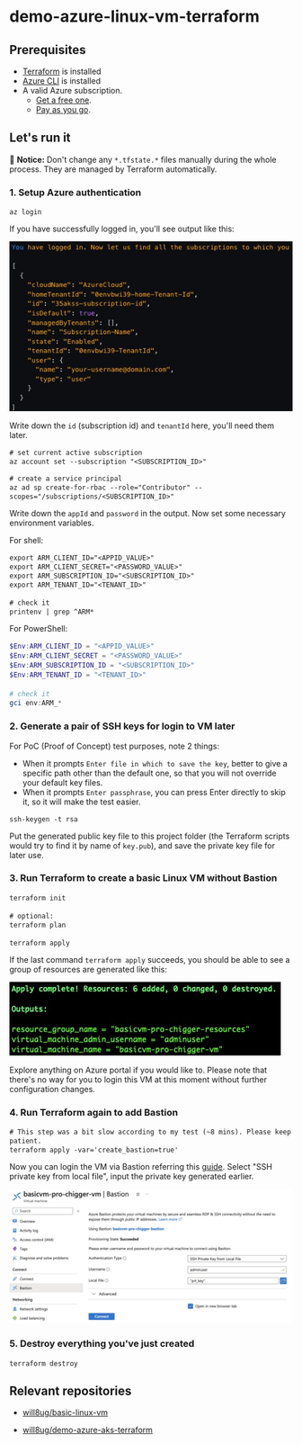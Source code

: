 # demo-azure-linux-vm-terraform

## Prerequisites

* [Terraform](https://developer.hashicorp.com/terraform/install) is installed
* [Azure CLI](https://learn.microsoft.com/en-us/cli/azure/install-azure-cli) is installed
* A valid Azure subscription.
    - [Get a free one](https://azure.microsoft.com/en-us/free/).
    - [Pay as you go](https://azure.microsoft.com/en-us/pricing/purchase-options/pay-as-you-go).

## Let's run it

:bell: **Notice:** Don't change any `*.tfstate.*` files manually during the whole process. 
They are managed by Terraform automatically.

### 1. Setup Azure authentication

```shell
az login
```

If you have successfully logged in, you'll see output like this:

![az-login-successfully](resources/az-login-successfully.jpg)

Write down the `id` (subscription id) and `tenantId` here, you'll need them later.

```shell
# set current active subscription
az account set --subscription "<SUBSCRIPTION_ID>"
```

```shell
# create a service principal
az ad sp create-for-rbac --role="Contributor" --scopes="/subscriptions/<SUBSCRIPTION_ID>"
```

Write down the `appId` and `password` in the output. Now set some necessary environment variables.

For shell:

```shell
export ARM_CLIENT_ID="<APPID_VALUE>"
export ARM_CLIENT_SECRET="<PASSWORD_VALUE>"
export ARM_SUBSCRIPTION_ID="<SUBSCRIPTION_ID>"
export ARM_TENANT_ID="<TENANT_ID>"

# check it
printenv | grep ^ARM*
```

For PowerShell:

```powershell
$Env:ARM_CLIENT_ID = "<APPID_VALUE>"
$Env:ARM_CLIENT_SECRET = "<PASSWORD_VALUE>"
$Env:ARM_SUBSCRIPTION_ID = "<SUBSCRIPTION_ID>"
$Env:ARM_TENANT_ID = "<TENANT_ID>"

# check it
gci env:ARM_*
```

### 2. Generate a pair of SSH keys for login to VM later

For PoC (Proof of Concept) test purposes, note 2 things:
- When it prompts `Enter file in which to save the key`, better to give a specific path other than the default one, so that you will not override your default key files.
- When it prompts `Enter passphrase`, you can press Enter directly to skip it, so it will make the test easier.

```shell
ssh-keygen -t rsa
```

Put the generated public key file to this project folder (the Terraform scripts would try to find it by name of `key.pub`), and save the private key file for later use.

### 3. Run Terraform to create a basic Linux VM without Bastion

```shell
terraform init

# optional:
terraform plan

terraform apply
```

If the last command `terraform apply` succeeds, you should be able to see a group of resources are generated like this:

![end-of-1st-apply](resources/end-of-1st-apply.jpg)

Explore anything on Azure portal if you would like to. Please note that there's no way for you to login this VM at this moment without further configuration changes.

### 4. Run Terraform again to add Bastion

```shell
# This step was a bit slow according to my test (~8 mins). Please keep patient.
terraform apply -var='create_bastion=true'
```

Now you can login the VM via Bastion referring this [guide](https://learn.microsoft.com/en-us/azure/bastion/bastion-connect-vm-ssh-linux). Select "SSH private key from local file", input the private key generated earlier.

![login-with-bastion](resources/login-with-bastion.jpg)

### 5. Destroy everything you've just created
```shell
terraform destroy
```

## Relevant repositories

* [will8ug/basic-linux-vm](https://github.com/will8ug/basic-linux-vm)

* [will8ug/demo-azure-aks-terraform](https://github.com/will8ug/demo-azure-aks-terraform)
